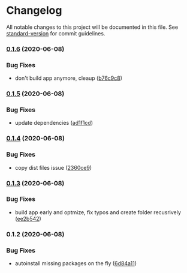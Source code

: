 # Changelog

All notable changes to this project will be documented in this file. See [standard-version](https://github.com/conventional-changelog/standard-version) for commit guidelines.

### [0.1.6](https://github.com/RaviDasari/see-image-diff/compare/v0.1.5...v0.1.6) (2020-06-08)


### Bug Fixes

* don't build app anymore, cleaup ([b76c9c8](https://github.com/RaviDasari/see-image-diff/commit/b76c9c84fd19009ddaffcd516821448ac46bbf65))

### [0.1.5](https://github.com/RaviDasari/see-image-diff/compare/v0.1.4...v0.1.5) (2020-06-08)


### Bug Fixes

* update dependencies ([ad1f1cd](https://github.com/RaviDasari/see-image-diff/commit/ad1f1cda2dfde8c7fddc0812e0e070dcdb9eeaab))

### [0.1.4](https://github.com/RaviDasari/see-image-diff/compare/v0.1.3...v0.1.4) (2020-06-08)


### Bug Fixes

* copy dist files issue ([2360ce9](https://github.com/RaviDasari/see-image-diff/commit/2360ce9cccaa6d361316d575895c81940f7e8f16))

### [0.1.3](https://github.com/RaviDasari/see-image-diff/compare/v0.1.2...v0.1.3) (2020-06-08)


### Bug Fixes

* build app early and optmize, fix typos and create folder recusrively ([ee2b542](https://github.com/RaviDasari/see-image-diff/commit/ee2b542060ee4789d1af4eb8ecbd67424b517a92))

### 0.1.2 (2020-06-08)


### Bug Fixes

* autoinstall missing packages on the fly ([6d84a11](https://github.com/RaviDasari/see-image-diff/commit/6d84a1170b61c0270bb4ed85d356ba3ae5383143))
